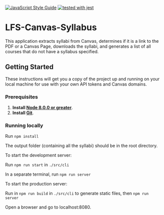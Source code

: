 [![JavaScript Style Guide](https://img.shields.io/badge/code_style-standard-brightgreen.svg)](https://standardjs.com)
[![tested with jest](https://img.shields.io/badge/tested_with-jest-99424f.svg)](https://github.com/facebook/jest)

# LFS-Canvas-Syllabus

This application extracts syllabi from Canvas, determines if it is a link to the PDF or a Canvas Page, downloads the syllabi, and generates a list of all courses that do not have a syllabus specified.

## Getting Started

These instructions will get you a copy of the project up and running on your local machine for use with your own API tokens and Canvas domains. 

### Prerequisites

1. **Install [Node 8.0.0 or greater](https://nodejs.org)**.
2. **Install [Git](https://git-scm.com/downloads)**.

### Running locally

Run `npm install`

The output folder (containing all the syllabi) should be in the root directory.

To start the development server:

Run `npm run start` in `./src/cli`

In a separate terminal, run `npm run server`

To start the production server:

Run in `npm run build` in `./src/cli` to generate static files, then `npm run server`
 
Open a browser and go to localhost:8080.